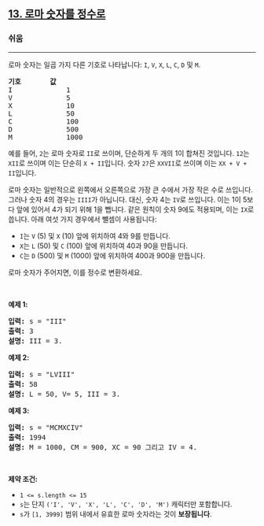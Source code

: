 <h2><a href="https://leetcode.com/problems/roman-to-integer">13. 로마 숫자를 정수로</a></h2><h3>쉬움</h3><hr><p>로마 숫자는 일곱 가지 다른 기호로 나타납니다:&nbsp;<code>I</code>, <code>V</code>, <code>X</code>, <code>L</code>, <code>C</code>, <code>D</code> 및 <code>M</code>.</p>

<pre>
<strong>기호</strong>       <strong>값</strong>
I             1
V             5
X             10
L             50
C             100
D             500
M             1000</pre>

<p>예를 들어, <code>2</code>는 로마 숫자로 <code>II</code>로 쓰이며, 단순하게 두 개의 1이 합쳐진 것입니다. <code>12</code>는 <code>XII</code>로 쓰이며 이는 단순히 <code>X + II</code>입니다. 숫자 <code>27</code>은 <code>XXVII</code>로 쓰이며 이는 <code>XX + V + II</code>입니다.</p>

<p>로마 숫자는 일반적으로 왼쪽에서 오른쪽으로 가장 큰 수에서 가장 작은 수로 쓰입니다. 그러나 숫자 4의 경우는 <code>IIII</code>가 아닙니다. 대신, 숫자 4는 <code>IV</code>로 쓰입니다. 이는 1이 5보다 앞에 있어서 4가 되기 위해 1을 뺍니다. 같은 원칙이 숫자 9에도 적용되며, 이는 <code>IX</code>로 씁니다. 아래 여섯 가지 경우에서 뺄셈이 사용됩니다:</p>

<ul>
	<li><code>I</code>는 <code>V</code> (5) 및 <code>X</code> (10) 앞에 위치하여 4와 9를 만듭니다.&nbsp;</li>
	<li><code>X</code>는 <code>L</code> (50) 및 <code>C</code> (100) 앞에 위치하여 40과 90을 만듭니다.&nbsp;</li>
	<li><code>C</code>는 <code>D</code> (500) 및 <code>M</code> (1000) 앞에 위치하여 400과 900을 만듭니다.</li>
</ul>

<p>로마 숫자가 주어지면, 이를 정수로 변환하세요.</p>

<p>&nbsp;</p>
<p><strong class="example">예제 1:</strong></p>

<pre>
<strong>입력:</strong> s = &quot;III&quot;
<strong>출력:</strong> 3
<strong>설명:</strong> III = 3.
</pre>

<p><strong class="example">예제 2:</strong></p>

<pre>
<strong>입력:</strong> s = &quot;LVIII&quot;
<strong>출력:</strong> 58
<strong>설명:</strong> L = 50, V= 5, III = 3.
</pre>

<p><strong class="example">예제 3:</strong></p>

<pre>
<strong>입력:</strong> s = &quot;MCMXCIV&quot;
<strong>출력:</strong> 1994
<strong>설명:</strong> M = 1000, CM = 900, XC = 90 그리고 IV = 4.
</pre>

<p>&nbsp;</p>
<p><strong>제약 조건:</strong></p>

<ul>
	<li><code>1 &lt;= s.length &lt;= 15</code></li>
	<li><code>s</code>는 단지 <code>(&#39;I&#39;, &#39;V&#39;, &#39;X&#39;, &#39;L&#39;, &#39;C&#39;, &#39;D&#39;, &#39;M&#39;)</code> 캐릭터만 포함합니다.</li>
	<li><code>s</code>가 <code>[1, 3999]</code> 범위 내에서 유효한 로마 숫자라는 것이 <strong>보장됩니다</strong>.</li>
</ul>